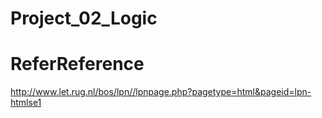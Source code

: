 # Project_02_Logic

# ReferReference 
http://www.let.rug.nl/bos/lpn//lpnpage.php?pagetype=html&pageid=lpn-htmlse1